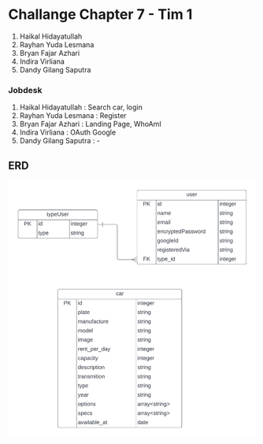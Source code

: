 # Challange Chapter 7 - Tim 1

1. Haikal Hidayatullah
2. Rayhan Yuda Lesmana
3. Bryan Fajar Azhari
4. Indira Virliana
5. Dandy Gilang Saputra

### Jobdesk

1. Haikal Hidayatullah : Search car, login
2. Rayhan Yuda Lesmana : Register
3. Bryan Fajar Azhari : Landing Page, WhoAmI
4. Indira Virliana : OAuth Google
5. Dandy Gilang Saputra : -

## ERD

![](public/erd.png)
